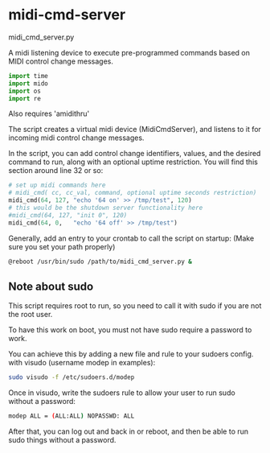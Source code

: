 # midi-cmd-server

midi_cmd_server.py

A midi listening device to execute pre-programmed commands based on MIDI control change messages.

```python
import time
import mido
import os
import re
```

Also requires 'amidithru'

The script creates a virtual midi device (MidiCmdServer), and listens to it for incoming midi control change messages.

In the script, you can add control change identifiers, values, and the desired command to run, along with an optional uptime restriction.
You will find this section around line 32 or so:
```python
# set up midi commands here
# midi_cmd( cc, cc_val, command, optional uptime seconds restriction) 
midi_cmd(64, 127, "echo '64 on' >> /tmp/test", 120)
# this would be the shutdown server functionality here
#midi_cmd(64, 127, "init 0", 120)
midi_cmd(64, 0,   "echo '64 off' >> /tmp/test")
```

Generally, add an entry to your crontab to call the script on startup:
(Make sure you set your path properly)

```bash
@reboot /usr/bin/sudo /path/to/midi_cmd_server.py &
```

Note about sudo
---------------

This script requires root to run, so you need to call it with sudo if you are not the root user.

To have this work on boot, you must not have sudo require a password to work.

You can achieve this by adding a new file and rule to your sudoers config. with visudo (username modep in examples):

```bash
sudo visudo -f /etc/sudoers.d/modep
```

Once in visudo, write the sudoers rule to allow your user to run sudo without a password:

```bash
modep ALL = (ALL:ALL) NOPASSWD: ALL
```

After that, you can log out and back in or reboot, and then be able to run sudo things without a password.

